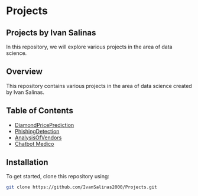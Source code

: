 # Projects

## Projects by Ivan Salinas

In this repository, we will explore various projects in the area of data science.

## Overview
This repository contains various projects in the area of data science created by Ivan Salinas.

## Table of Contents
- [DiamondPricePrediction](#diamondpriceprediction)
- [PhishingDetection](#phishingdetection)
- [AnalysisOfVendors](#analysisofvendors)
- [Chatbot Medico](#Chatbotmedico)

## Installation
To get started, clone this repository using:
```bash
git clone https://github.com/IvanSalinas2000/Projects.git


